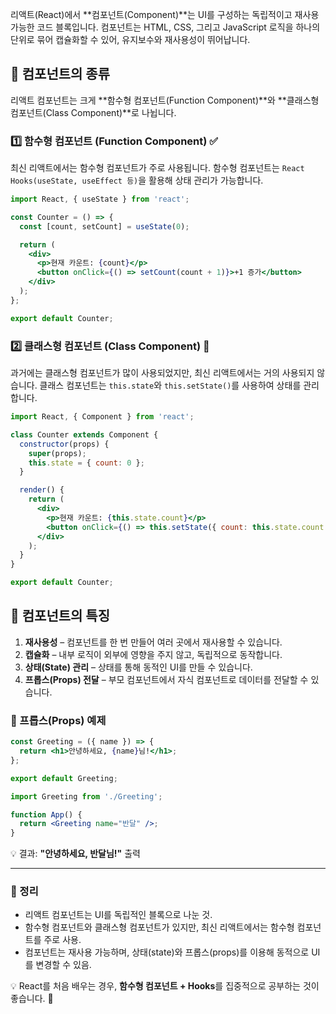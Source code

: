 리액트(React)에서 **컴포넌트(Component)**는 UI를 구성하는 독립적이고 재사용 가능한 코드 블록입니다. 컴포넌트는 HTML, CSS, 그리고 JavaScript 로직을 하나의 단위로 묶어 캡슐화할 수 있어, 유지보수와 재사용성이 뛰어납니다.

## 🔹 컴포넌트의 종류
리액트 컴포넌트는 크게 **함수형 컴포넌트(Function Component)**와 **클래스형 컴포넌트(Class Component)**로 나뉩니다.

### 1️⃣ 함수형 컴포넌트 (Function Component) ✅
최신 리액트에서는 함수형 컴포넌트가 주로 사용됩니다. 함수형 컴포넌트는 `React Hooks(useState, useEffect 등)`을 활용해 상태 관리가 가능합니다.

```jsx
import React, { useState } from 'react';

const Counter = () => {
  const [count, setCount] = useState(0);

  return (
    <div>
      <p>현재 카운트: {count}</p>
      <button onClick={() => setCount(count + 1)}>+1 증가</button>
    </div>
  );
};

export default Counter;
```

### 2️⃣ 클래스형 컴포넌트 (Class Component) 🔵
과거에는 클래스형 컴포넌트가 많이 사용되었지만, 최신 리액트에서는 거의 사용되지 않습니다. 클래스 컴포넌트는 `this.state`와 `this.setState()`를 사용하여 상태를 관리합니다.

```jsx
import React, { Component } from 'react';

class Counter extends Component {
  constructor(props) {
    super(props);
    this.state = { count: 0 };
  }

  render() {
    return (
      <div>
        <p>현재 카운트: {this.state.count}</p>
        <button onClick={() => this.setState({ count: this.state.count + 1 })}>+1 증가</button>
      </div>
    );
  }
}

export default Counter;
```

## 🔹 컴포넌트의 특징
1. **재사용성** – 컴포넌트를 한 번 만들어 여러 곳에서 재사용할 수 있습니다.
2. **캡슐화** – 내부 로직이 외부에 영향을 주지 않고, 독립적으로 동작합니다.
3. **상태(State) 관리** – 상태를 통해 동적인 UI를 만들 수 있습니다.
4. **프롭스(Props) 전달** – 부모 컴포넌트에서 자식 컴포넌트로 데이터를 전달할 수 있습니다.

### 🎯 프롭스(Props) 예제
```jsx
const Greeting = ({ name }) => {
  return <h1>안녕하세요, {name}님!</h1>;
};

export default Greeting;
```
```jsx
import Greeting from './Greeting';

function App() {
  return <Greeting name="반달" />;
}
```
💡 결과: **"안녕하세요, 반달님!"** 출력

---

### 📌 정리
- 리액트 컴포넌트는 UI를 독립적인 블록으로 나눈 것.
- 함수형 컴포넌트와 클래스형 컴포넌트가 있지만, 최신 리액트에서는 함수형 컴포넌트를 주로 사용.
- 컴포넌트는 재사용 가능하며, 상태(state)와 프롭스(props)를 이용해 동적으로 UI를 변경할 수 있음.

💡 React를 처음 배우는 경우, **함수형 컴포넌트 + Hooks**를 집중적으로 공부하는 것이 좋습니다. 🚀
